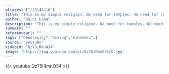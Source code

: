 ```yaml
---
aliases: ["/20140416"]
title: "This is my simple religion. No need for temples. No need for complicated philosophy. Your own mind, your own heart is the temple. Your philosophy is simple kindness."
author: "Dalai Lama"
description: "This is my simple religion. No need for temples. No need for complicated philosophy. Your own mind, your own heart is the temple. Your philosophy is simple kindness. - Dalai Lama quotes from GetInspired365.com"
summary: ""
referenceurl: ""
tags: ["Generosity","Giving","Kindness",]
source: "youtube"
videoid: "Qz76iRmnO34"
image: "https://img.youtube.com/vi/Qz76iRmnO34/0.jpg"
---
```


{{< youtube Qz76iRmnO34 >}}
